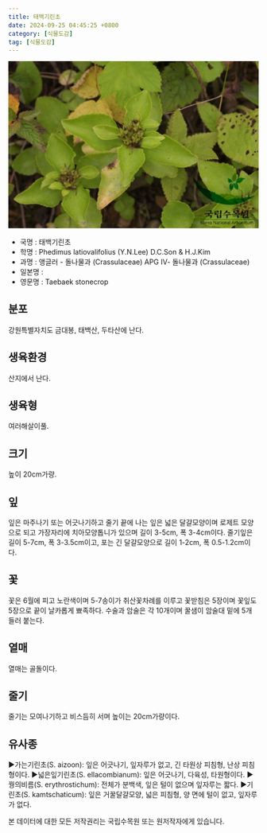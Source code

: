```yaml
---
title: 태백기린초
date: 2024-09-25 04:45:25 +0800
category: [식물도감]
tag: [식물도감]
---
```




![태백기린초](/assets/img/fileUpload/plants/basic/Crassulaceae/Sedum/18576/1_th2.JPG)
- 국명 : 태백기린초
- 학명 : Phedimus latiovalifolius (Y.N.Lee) D.C.Son & H.J.Kim
- 과명 : 앵글러 - 돌나물과 (Crassulaceae) APG Ⅳ- 돌나물과 (Crassulaceae)
- 일본명 : 
- 영문명 : Taebaek stonecrop


## 분포
강원특별자치도 금대봉, 태백산, 두타산에 난다.
## 생육환경
산지에서 난다.
## 생육형
여러해살이풀.
## 크기
높이 20cm가량.
## 잎
잎은 마주나기 또는 어긋나기하고 줄기 끝에 나는 잎은 넓은 달걀모양이며 로제트 모양으로 되고 가장자리에 치아모양톱니가 있으며 길이 3-5cm, 폭 3-4cm이다. 줄기잎은 길이 5-7cm, 폭 3-3.5cm이고, 포는 긴 달걀모양으로 길이 1-2cm, 폭 0.5-1.2cm이다.
## 꽃
꽃은 6월에 피고 노란색이며 5-7송이가 취산꽃차례를 이루고 꽃받침은 5장이며 꽃잎도 5장으로 끝이 날카롭게 뾰족하다. 수술과 암술은 각 10개이며 꿀샘이 암술대 밑에 5개 들러 붙는다.
## 열매
열매는 골돌이다.
## 줄기
줄기는 모여나기하고 비스듬히 서며 높이는 20cm가량이다.
## 유사종
▶가는기린초(S. aizoon): 잎은 어긋나기, 잎자루가 없고, 긴 타원상 피침형, 난상 피침형이다.
▶넓은잎기린초(S. ellacombianum): 잎은 어긋나기, 다육성, 타원형이다.
▶꿩의비름(S. erythrostichum): 전체가 분백색, 잎은 털이 없으며 잎자루는 짧다.
▶기린초(S. kamtschaticum): 잎은 거꿀달걀모양, 넓은 피침형, 양 면에 털이 없고, 잎자루가 없다.






본 데이터에 대한 모든 저작권리는 국립수목원 또는 원저작자에게 있습니다.
